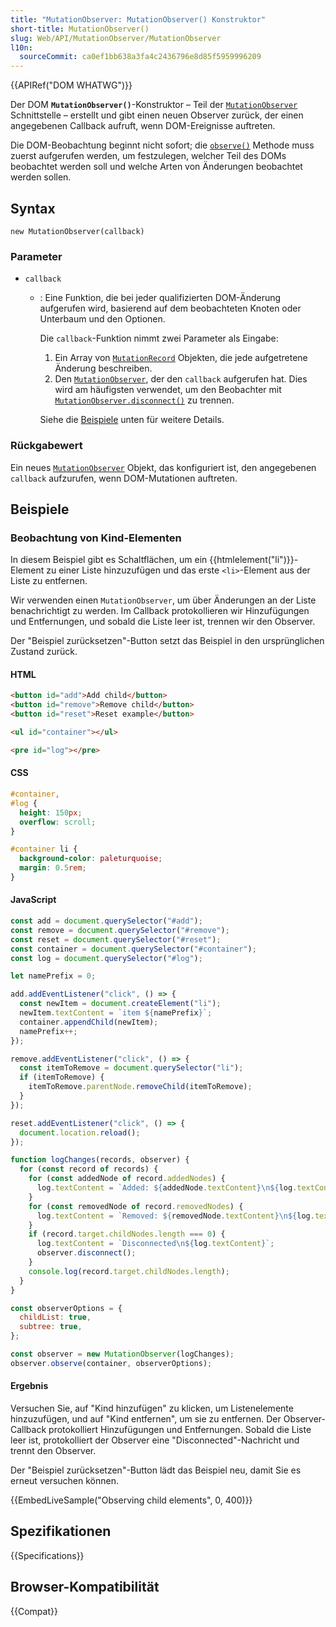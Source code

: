 ```yaml
---
title: "MutationObserver: MutationObserver() Konstruktor"
short-title: MutationObserver()
slug: Web/API/MutationObserver/MutationObserver
l10n:
  sourceCommit: ca0ef1bb638a3fa4c2436796e8d85f5959996209
---
```


{{APIRef("DOM WHATWG")}}

Der DOM **`MutationObserver()`**-Konstruktor – Teil der [`MutationObserver`](/de/docs/Web/API/MutationObserver) Schnittstelle – erstellt und gibt einen neuen Observer zurück, der einen angegebenen Callback aufruft, wenn DOM-Ereignisse auftreten.

Die DOM-Beobachtung beginnt nicht sofort; die [`observe()`](/de/docs/Web/API/MutationObserver/observe) Methode muss zuerst aufgerufen werden, um festzulegen, welcher Teil des DOMs beobachtet werden soll und welche Arten von Änderungen beobachtet werden sollen.

## Syntax

```js-nolint
new MutationObserver(callback)
```

### Parameter

- `callback`

  - : Eine Funktion, die bei jeder qualifizierten DOM-Änderung aufgerufen wird, basierend auf dem beobachteten Knoten oder Unterbaum und den Optionen.

    Die `callback`-Funktion nimmt zwei Parameter als Eingabe:

    1. Ein Array von [`MutationRecord`](/de/docs/Web/API/MutationRecord) Objekten, die jede aufgetretene Änderung beschreiben.
    2. Den [`MutationObserver`](/de/docs/Web/API/MutationObserver), der den
       `callback` aufgerufen hat. Dies wird am häufigsten verwendet, um den Beobachter mit [`MutationObserver.disconnect()`](/de/docs/Web/API/MutationObserver/disconnect) zu trennen.

    Siehe die [Beispiele](#beispiele) unten für weitere Details.

### Rückgabewert

Ein neues [`MutationObserver`](/de/docs/Web/API/MutationObserver) Objekt, das konfiguriert ist, den angegebenen `callback` aufzurufen, wenn DOM-Mutationen auftreten.

## Beispiele

### Beobachtung von Kind-Elementen

In diesem Beispiel gibt es Schaltflächen, um ein {{htmlelement("li")}}-Element zu einer Liste hinzuzufügen und das erste `<li>`-Element aus der Liste zu entfernen.

Wir verwenden einen `MutationObserver`, um über Änderungen an der Liste benachrichtigt zu werden. Im Callback protokollieren wir Hinzufügungen und Entfernungen, und sobald die Liste leer ist, trennen wir den Observer.

Der "Beispiel zurücksetzen"-Button setzt das Beispiel in den ursprünglichen Zustand zurück.

#### HTML

```html
<button id="add">Add child</button>
<button id="remove">Remove child</button>
<button id="reset">Reset example</button>

<ul id="container"></ul>

<pre id="log"></pre>
```

#### CSS

```css
#container,
#log {
  height: 150px;
  overflow: scroll;
}

#container li {
  background-color: paleturquoise;
  margin: 0.5rem;
}
```

#### JavaScript

```js
const add = document.querySelector("#add");
const remove = document.querySelector("#remove");
const reset = document.querySelector("#reset");
const container = document.querySelector("#container");
const log = document.querySelector("#log");

let namePrefix = 0;

add.addEventListener("click", () => {
  const newItem = document.createElement("li");
  newItem.textContent = `item ${namePrefix}`;
  container.appendChild(newItem);
  namePrefix++;
});

remove.addEventListener("click", () => {
  const itemToRemove = document.querySelector("li");
  if (itemToRemove) {
    itemToRemove.parentNode.removeChild(itemToRemove);
  }
});

reset.addEventListener("click", () => {
  document.location.reload();
});

function logChanges(records, observer) {
  for (const record of records) {
    for (const addedNode of record.addedNodes) {
      log.textContent = `Added: ${addedNode.textContent}\n${log.textContent}`;
    }
    for (const removedNode of record.removedNodes) {
      log.textContent = `Removed: ${removedNode.textContent}\n${log.textContent}`;
    }
    if (record.target.childNodes.length === 0) {
      log.textContent = `Disconnected\n${log.textContent}`;
      observer.disconnect();
    }
    console.log(record.target.childNodes.length);
  }
}

const observerOptions = {
  childList: true,
  subtree: true,
};

const observer = new MutationObserver(logChanges);
observer.observe(container, observerOptions);
```

#### Ergebnis

Versuchen Sie, auf "Kind hinzufügen" zu klicken, um Listenelemente hinzuzufügen, und auf "Kind entfernen", um sie zu entfernen. Der Observer-Callback protokolliert Hinzufügungen und Entfernungen. Sobald die Liste leer ist, protokolliert der Observer eine "Disconnected"-Nachricht und trennt den Observer.

Der "Beispiel zurücksetzen"-Button lädt das Beispiel neu, damit Sie es erneut versuchen können.

{{EmbedLiveSample("Observing child elements", 0, 400)}}

## Spezifikationen

{{Specifications}}

## Browser-Kompatibilität

{{Compat}}
